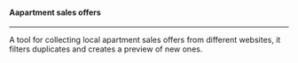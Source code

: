 #### Aapartment sales offers
___

A tool for collecting local apartment sales offers from different websites, it filters duplicates and creates a preview of new ones.
